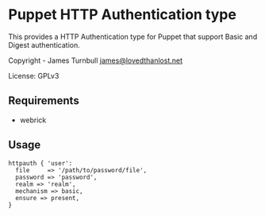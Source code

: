 Puppet HTTP Authentication type
===============================

This provides a HTTP Authentication type for Puppet that support Basic and Digest authentication.

Copyright - James Turnbull <james@lovedthanlost.net>

License: GPLv3

Requirements
------------

* webrick

Usage
-----

    httpauth { 'user':
      file     => '/path/to/password/file',
      password => 'password',
      realm => 'realm',
      mechanism => basic,
      ensure => present,
    }
